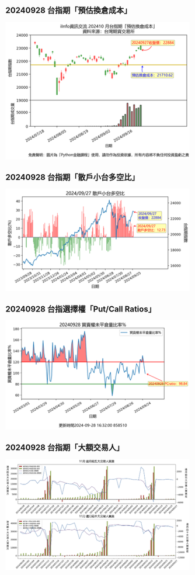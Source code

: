 ## 20240928 台指期「預估換倉成本」
![](images/txfcost.png)

## 20240928 台指期「散戶小台多空比」
![](images/bbiri.png)

## 20240928 台指選擇權「Put/Call Ratios」
![](images/pcratio.png)

## 20240928 台指期「大額交易人」
![](images/blocktrade.png)

